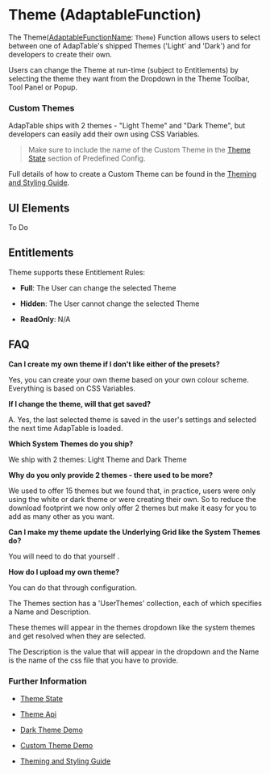 # Theme (AdaptableFunction)

The Theme([AdaptableFunctionName](https://api.adaptabletools.com/modules/_src_predefinedconfig_common_types_.html#adaptablefunctionname): `Theme`) Function allows users to select between one of AdapTable's shipped Themes ('Light' and 'Dark') and for developers to create their own.

Users can change the Theme at run-time (subject to Entitlements) by selecting the theme they want from the Dropdown in the Theme Toolbar, Tool Panel or Popup.

### Custom Themes
AdapTable ships with 2 themes - "Light Theme" and "Dark Theme", but developers can easily add their own using CSS Variables.

> Make sure to include the name of the Custom Theme in the [Theme State](https://api.adaptabletools.com/interfaces/_src_predefinedconfig_themestate_.themestate.html) section of Predefined Config.

Full details of how to create a Custom Theme can be found in the [Theming and Styling Guide](https://github.com/AdaptableTools/adaptable/blob/master/packages/adaptable/readme/guides/adaptable-theming-guide.md).

## UI Elements
To Do

## Entitlements
Theme supports these Entitlement Rules:

- **Full**: The User can change the selected Theme

- **Hidden**: The User cannot change the selected Theme

- **ReadOnly**: N/A

## FAQ

**Can I create my own theme if I don't like either of the presets?**

Yes, you can create your own theme based on your own colour scheme. Everything is based on CSS Variables.

**If I change the theme, will that get saved?**

A. Yes, the last selected theme is saved in the user's settings and selected the next time AdapTable is loaded.

**Which System Themes do you ship?**

We ship with 2 themes: Light Theme and Dark Theme

**Why do you only provide 2 themes - there used to be more?**

We used to offer 15 themes but we found that, in practice, users were only using the white or dark theme or were creating their own. So to reduce the download footprint we now only offer 2 themes but make it easy for you to add as many other as you want.

**Can I make my theme update the Underlying Grid like the System Themes do?**

You will need to do that yourself .

**How do I upload my own theme?**

You can do that through configuration. 

The Themes section has a 'UserThemes' collection, each of which specifies a Name and Description. 

These themes will appear in the themes dropdown like the system themes and get resolved when they are selected. 

The Description is the value that will appear in the dropdown and the Name is the name of the css file that you have to provide.

### Further Information

- [Theme State](https://api.adaptabletools.com/interfaces/_src_predefinedconfig_themestate_.themestate.html)

- [Theme Api](https://api.adaptabletools.com/interfaces/_src_api_themeapi_.themeapi.html)

- [Dark Theme Demo](https://demo.adaptabletools.com/theme/aggriddarkthemedemo)

- [Custom Theme Demo](https://demo.adaptabletools.com/theme/aggridcustomthemedemo)

- [Theming and Styling Guide](https://github.com/AdaptableTools/adaptable/blob/master/packages/adaptable/readme/guides/adaptable-theming-guide.md)

